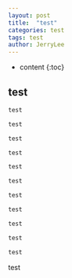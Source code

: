 ```yaml
---
layout: post
title:  "test"
categories: test
tags: test
author: JerryLee
---
```


* content
{:toc}
## test

```java
test
```
```java
test
```
```java
test
```
```java
test
```
```java
test
```
```java
test
```
```java
test
```
```java
test
```
```java
test
```

```java
test
```
```java
test
```   
test
